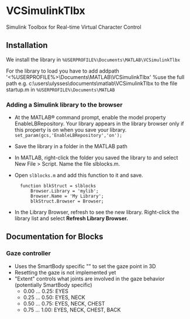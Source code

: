 # VCSimulinkTlbx
Simulink Toolbox for Real-time Virtual Character Control



## Installation ##

We install the library in `%USERPROFILE%\Documents\MATLAB\VCSimulinkTlbx`

For the library to load you have to add 
    addpath '<%USERPROFILE%>\Documents\MATLAB\VCSimulinkTlbx' %use the full path e.g. c:\users\ulysses\documents\matlab\VCSimulinkTlbx
to the file
    startup.m
in `%USERPROFILE%\Documents\MATLAB`



### Adding a Simulink library to the browser ###

* At the MATLAB® command prompt, enable the model property EnableLBRepository. Your library appears in the library browser only if this property is on when you save your library.
	`set_param(gcs,'EnableLBRepository','on');`

* Save the library in a folder in the MATLAB path
* In MATLAB, right-click the folder you saved the library to and select New File > Script. Name the file slblocks.m.

* Open `slblocks.m` and add this function to it and save.

        function blkStruct = slblocks
    	    Browser.Library = 'mylib'; 
    		Browser.Name = 'My Library'; 
    		blkStruct.Browser = Browser;

* In the Library Browser, refresh to see the new library. Right-click the library list and select **Refresh Library Browser.**


## Documentation for Blocks ##

### Gaze controller ###
* Uses the SmartBody specific "<gaze sbm:target-pos="0 0 0"/>" to set the gaze point in 3D
* Resetting the gaze is not implemented yet
* "Extent" controls what joints are involved in the gaze behavior (potentially SmartBody specific)
	* 0.00 ... 0.25: EYES
	* 0.25 ... 0.50: EYES, NECK
	* 0.50 ... 0.75: EYES, NECK, CHEST
	* 0.75 ... 1.00: EYES, NECK, CHEST, BACK
